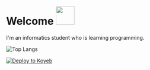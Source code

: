 <!--START_SECTION:waka-->
# Welcome <img src="https://media.giphy.com/media/mGcNjsfWAjY5AEZNw6/giphy.gif" width="50">
I'm an informatics student who is learning programming.



![Top Langs](https://github-readme-stats.vercel.app/api/top-langs/?username=dimas292)


[![Deploy to Koyeb](https://www.koyeb.com/static/images/deploy/button.svg)](https://app.koyeb.com/deploy?type=docker&image=&instance_type=free)
